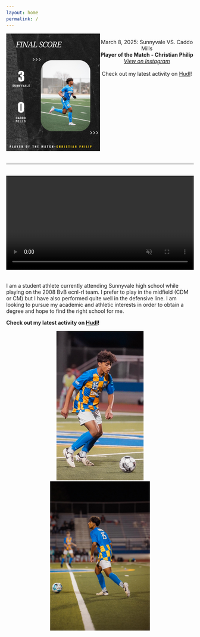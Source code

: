 ```yaml
---
layout: home
permalink: /
---
```


<style>
.flex-container {
  display: flex;
  flex-direction: row;
  text-align: center;
}

#latest-left {
  flex: 50%;
  margin: 0 auto;
}

#latest-right {
  flex: 50%;
}

/* Responsive layout - makes a one column-layout instead of two-column layout */
@media (max-width: 800px) {
  .flex-container {
    flex-direction: column;
  }

  #latest-left {
    max-width: 500px;
  }
}
</style>

<div class="flex-container" style="text-align: center;">
  <div id="latest-left">
    <img
      src="./images/final-score-player-of-the-match-2025-03-10.jpg"
      alt="drawing"
      style="width: 100%;max-width:600px;"/>
  </div>
  <div id="latest-right">
    <p>
      March 8, 2025: Sunnyvale VS. Caddo Mills
      <br>
      <strong>Player of the Match - Christian Philip</strong>
      <br>
      <a href="https://www.instagram.com/p/DHAE6X_u6QR/"><i>View on Instagram</i></a>
      <br>
      <br>
      Check out my latest activity on <a href="https://www.hudl.com/profile/24352192/Christian-Philip">Hudl</a>!
    </p>
  </div>
</div>

<br>
<hr>
<br>

<div style="text-align: center;">
  <video width="100%" controls autoplay muted>
    <source src="./clips/clip-2.mp4" type="video/mp4">
    Thanks for visiting!
  </video>
</div>
<br>
<p>I am a student athlete currently attending Sunnyvale high school while playing on the 2008 BvB ecnl-rl team. I prefer to play in the midfield (CDM or CM) but I have also performed quite well in the defensive line. I am looking to pursue my academic and athletic interests in order to obtain a degree and hope to find the right school for me.</p>
<p><strong>Check out my latest activity on <a href="https://www.hudl.com/profile/24352192/Christian-Philip">Hudl</a>!</strong></p>

<div style="text-align: center;">
  <img src="./images/img-1.jpg" alt="drawing" style="height: 400px"/>
  <img src="./images/img-2.jpg" alt="drawing" style="height: 400px"/>
</div>

